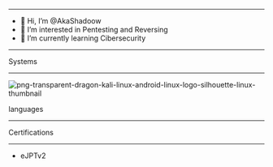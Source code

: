* * *
- 👋 Hi, I’m @AkaShadoow
- 👀 I’m interested in Pentesting and Reversing
- 🌱 I’m currently learning Cibersecurity
* * *

Systems
* * *
![png-transparent-dragon-kali-linux-android-linux-logo-silhouette-linux-thumbnail](https://user-images.githubusercontent.com/131263019/236881746-c4743604-ea93-4ab1-912d-3eb39a7f5cdf.png)

languages
* * *

Certifications
* * *
- eJPTv2
